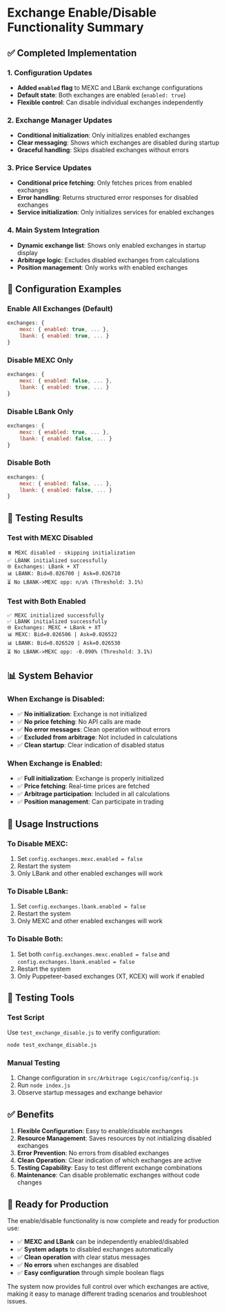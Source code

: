 # Exchange Enable/Disable Functionality Summary

## ✅ Completed Implementation

### 1. Configuration Updates
- **Added `enabled` flag** to MEXC and LBank exchange configurations
- **Default state**: Both exchanges are enabled (`enabled: true`)
- **Flexible control**: Can disable individual exchanges independently

### 2. Exchange Manager Updates
- **Conditional initialization**: Only initializes enabled exchanges
- **Clear messaging**: Shows which exchanges are disabled during startup
- **Graceful handling**: Skips disabled exchanges without errors

### 3. Price Service Updates
- **Conditional price fetching**: Only fetches prices from enabled exchanges
- **Error handling**: Returns structured error responses for disabled exchanges
- **Service initialization**: Only initializes services for enabled exchanges

### 4. Main System Integration
- **Dynamic exchange list**: Shows only enabled exchanges in startup display
- **Arbitrage logic**: Excludes disabled exchanges from calculations
- **Position management**: Only works with enabled exchanges

## 🔧 Configuration Examples

### Enable All Exchanges (Default)
```javascript
exchanges: {
    mexc: { enabled: true, ... },
    lbank: { enabled: true, ... }
}
```

### Disable MEXC Only
```javascript
exchanges: {
    mexc: { enabled: false, ... },
    lbank: { enabled: true, ... }
}
```

### Disable LBank Only
```javascript
exchanges: {
    mexc: { enabled: true, ... },
    lbank: { enabled: false, ... }
}
```

### Disable Both
```javascript
exchanges: {
    mexc: { enabled: false, ... },
    lbank: { enabled: false, ... }
}
```

## 🧪 Testing Results

### Test with MEXC Disabled
```
⏸️ MEXC disabled - skipping initialization
✅ LBANK initialized successfully
🌐 Exchanges: LBank + XT
📊 LBANK: Bid=0.026700 | Ask=0.026710
⏳ No LBANK->MEXC opp: n/a% (Threshold: 3.1%)
```

### Test with Both Enabled
```
✅ MEXC initialized successfully
✅ LBANK initialized successfully
🌐 Exchanges: MEXC + LBank + XT
📊 MEXC: Bid=0.026506 | Ask=0.026522
📊 LBANK: Bid=0.026520 | Ask=0.026530
⏳ No LBANK->MEXC opp: -0.090% (Threshold: 3.1%)
```

## 📊 System Behavior

### When Exchange is Disabled:
- ✅ **No initialization**: Exchange is not initialized
- ✅ **No price fetching**: No API calls are made
- ✅ **No error messages**: Clean operation without errors
- ✅ **Excluded from arbitrage**: Not included in calculations
- ✅ **Clean startup**: Clear indication of disabled status

### When Exchange is Enabled:
- ✅ **Full initialization**: Exchange is properly initialized
- ✅ **Price fetching**: Real-time prices are fetched
- ✅ **Arbitrage participation**: Included in all calculations
- ✅ **Position management**: Can participate in trading

## 🚀 Usage Instructions

### To Disable MEXC:
1. Set `config.exchanges.mexc.enabled = false`
2. Restart the system
3. Only LBank and other enabled exchanges will work

### To Disable LBank:
1. Set `config.exchanges.lbank.enabled = false`
2. Restart the system
3. Only MEXC and other enabled exchanges will work

### To Disable Both:
1. Set both `config.exchanges.mexc.enabled = false` and `config.exchanges.lbank.enabled = false`
2. Restart the system
3. Only Puppeteer-based exchanges (XT, KCEX) will work if enabled

## 🧪 Testing Tools

### Test Script
Use `test_exchange_disable.js` to verify configuration:
```bash
node test_exchange_disable.js
```

### Manual Testing
1. Change configuration in `src/Arbitrage Logic/config/config.js`
2. Run `node index.js`
3. Observe startup messages and exchange behavior

## ✅ Benefits

1. **Flexible Configuration**: Easy to enable/disable exchanges
2. **Resource Management**: Saves resources by not initializing disabled exchanges
3. **Error Prevention**: No errors from disabled exchanges
4. **Clean Operation**: Clear indication of which exchanges are active
5. **Testing Capability**: Easy to test different exchange combinations
6. **Maintenance**: Can disable problematic exchanges without code changes

## 🎯 Ready for Production

The enable/disable functionality is now complete and ready for production use:

- ✅ **MEXC and LBank** can be independently enabled/disabled
- ✅ **System adapts** to disabled exchanges automatically
- ✅ **Clean operation** with clear status messages
- ✅ **No errors** when exchanges are disabled
- ✅ **Easy configuration** through simple boolean flags

The system now provides full control over which exchanges are active, making it easy to manage different trading scenarios and troubleshoot issues.
